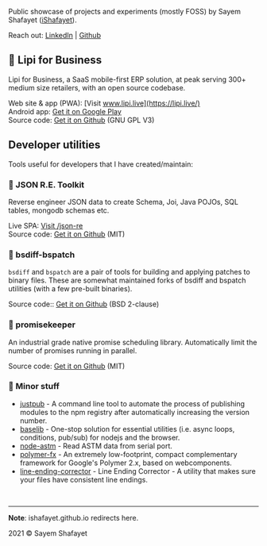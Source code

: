 <!-- # ishafayet.me -->

Public showcase of projects and experiments (mostly FOSS) by Sayem Shafayet ([iShafayet](https://github.com/iShafayet)).

Reach out: [LinkedIn](https://www.linkedin.com/in/sayemshafayet/) &#124; [Github](https://github.com/iShafayet)


## 🔷 Lipi for Business
Lipi for Business, a SaaS mobile-first ERP solution, at peak serving 300+ medium size retailers, with an open source codebase. 

Web site & app (PWA): [Visit www.lipi.live](https://lipi.live/) <br>
Android app: [Get it on Google Play](https://play.google.com/store/apps/details?id=live.lipi.lipilite&hl=en&gl=US) <br>
Source code: [Get it on Github](https://github.com/anvilglobaldynamics/torque) (GNU GPL V3)<br>


## Developer utilities

Tools useful for developers that I have created/maintain:

### 🔷 JSON R.E. Toolkit
Reverse engineer JSON data to create Schema, Joi, Java POJOs, SQL tables, mongodb schemas etc.

Live SPA: [Visit /json-re](https://ishafayet.me/json-re) <br>
Source code: [Get it on Github](https://github.com/iShafayet/json-re) (MIT)

### 🔷 bsdiff-bspatch

`bsdiff` and `bspatch` are a pair of tools for building and applying patches to binary files. These are somewhat maintained forks of bsdiff and bspatch utilities (with a few pre-built binaries).

Source code:: [Get it on Github](https://github.com/iShafayet/bsdiff-bspatch) (BSD 2-clause)

<!-- ### 🔷 atomicdb
A compact browser-based database engine that runs guaranteed atomic operations with additional support for encryption and compression.

Source code: [Get it on Github](https://github.com/iShafayet/atomicdb) (MIT) -->

### 🔷 promisekeeper

An industrial grade native promise scheduling library. Automatically limit the number of promises running in parallel.

Source code: [Get it on Github](https://github.com/iShafayet/promisekeeper) (MIT)

### 🔷 Minor stuff

* [justpub](https://github.com/iShafayet/justpub) - A command line tool to automate the process of publishing modules to the npm registry after automatically increasing the version number.
* [baselib](https://github.com/iShafayet/baselib) - One-stop solution for essential utilities (i.e. async loops, conditions, pub/sub) for nodejs and the browser.
* [node-astm](https://github.com/iShafayet/node-astm) - Read ASTM data from serial port.
* [polymer-fx](https://github.com/iShafayet/polymer-fx) - An extremely low-footprint, compact complementary framework for Google's Polymer 2.x, based on webcomponents.
* [line-ending-corrector](https://github.com/iShafayet/line-ending-corrector) - Line Ending Corrector - A utility that makes sure your files have consistent line endings.


<br>

---

**Note**: ishafayet.github.io redirects here.

2021 © Sayem Shafayet

